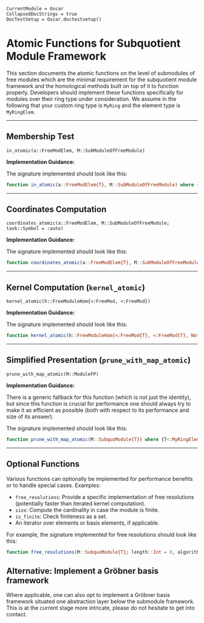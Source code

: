 ```@meta
CurrentModule = Oscar
CollapsedDocStrings = true
DocTestSetup = Oscar.doctestsetup()
```

# Atomic Functions for Subquotient Module Framework

This section documents the atomic functions on the level of submodules of free modules which are the minimal
requirement for the subquotient module framework and the homological methods built on top of it to function properly. Developers should implement these functions specifically for modules over their ring type under consideration. We assume in the following that your custom ring type is `MyRing` and
the element type is `MyRingElem`. 

---

## Membership Test

```@docs
in_atomic(a::FreeModElem, M::SubModuleOfFreeModule)
```

**Implementation Guidance:**

The signature implemented should look like this:

```julia
function in_atomic(a::FreeModElem{T}, M::SubModuleOfFreeModule) where {T<:MyRingElem}
```

---

## Coordinates Computation

```@docs
coordinates_atomic(a::FreeModElem, M::SubModuleOfFreeModule; task::Symbol = :auto)
```

**Implementation Guidance:**

The signature implemented should look like this:

```julia
function coordinates_atomic(a::FreeModElem{T}, M::SubModuleOfFreeModule; task::Symbol=:auto) where {T<:MyRingElem}
```

---

## Kernel Computation (`kernel_atomic`)

```@docs
kernel_atomic(h::FreeModuleHom{<:FreeMod, <:FreeMod})
```

**Implementation Guidance:**

The signature implemented should look like this:

```julia
function kernel_atomic(h::FreeModuleHom{<:FreeMod{T}, <:FreeMod{T}, Nothing}) where {T<:MyRingElem}
```

---

## Simplified Presentation (`prune_with_map_atomic`)

```@docs
prune_with_map_atomic(M::ModuleFP)
```

**Implementation Guidance:**

There is a generic fallback for this function (which is not just the identity), but since this function is crucial for performance one should always try to make it as efficient as possible 
(both with respect to its performance and size of its answer).

The signature implemented should look like this:

```julia
function prune_with_map_atomic(M::SubquoModule{T}) where {T<:MyRingElem}
```

---

## Optional Functions

Various functions can optionally be implemented for performance benefits or to handle special cases. Examples:

- `free_resolutions`: Provide a specific implementation of free resolutions (potentially faster than iterated kernel computation).
- `size`: Compute the cardinality in case the module is finite.
- `is_finite`: Check finiteness as a set.
- An iterator over elements or basis elements, if applicable.

For example, the signature implemented for free resolutions should look like this:

```julia
function free_resolutions(M::SubquoModule{T}; length::Int = 0, algorithm::Symbol = :auto) where {T<:MyRingElem}
```

## Alternative: Implement a Gröbner basis framework

Where applicable, one can also opt to implement a Gröbner basis framework situated one abstraction layer below the submodule framework. This is at the current stage more intricate, please do not hesitate to get into contact.

